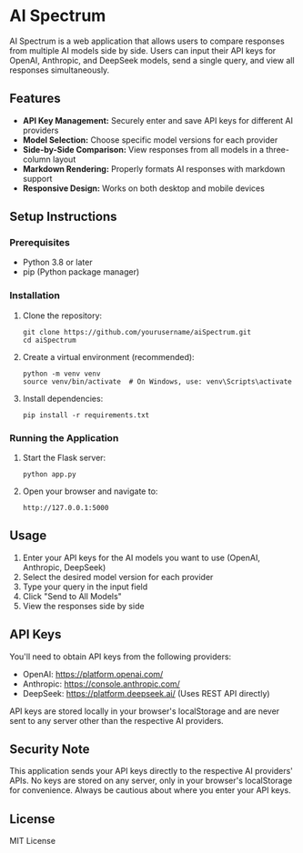 # AI Spectrum

AI Spectrum is a web application that allows users to compare responses from multiple AI models side by side. Users can input their API keys for OpenAI, Anthropic, and DeepSeek models, send a single query, and view all responses simultaneously.

## Features

- **API Key Management:** Securely enter and save API keys for different AI providers
- **Model Selection:** Choose specific model versions for each provider
- **Side-by-Side Comparison:** View responses from all models in a three-column layout
- **Markdown Rendering:** Properly formats AI responses with markdown support
- **Responsive Design:** Works on both desktop and mobile devices

## Setup Instructions

### Prerequisites

- Python 3.8 or later
- pip (Python package manager)

### Installation

1. Clone the repository:
   ```
   git clone https://github.com/yourusername/aiSpectrum.git
   cd aiSpectrum
   ```

2. Create a virtual environment (recommended):
   ```
   python -m venv venv
   source venv/bin/activate  # On Windows, use: venv\Scripts\activate
   ```

3. Install dependencies:
   ```
   pip install -r requirements.txt
   ```

### Running the Application

1. Start the Flask server:
   ```
   python app.py
   ```

2. Open your browser and navigate to:
   ```
   http://127.0.0.1:5000
   ```

## Usage

1. Enter your API keys for the AI models you want to use (OpenAI, Anthropic, DeepSeek)
2. Select the desired model version for each provider
3. Type your query in the input field
4. Click "Send to All Models"
5. View the responses side by side

## API Keys

You'll need to obtain API keys from the following providers:

- OpenAI: https://platform.openai.com/
- Anthropic: https://console.anthropic.com/
- DeepSeek: https://platform.deepseek.ai/ (Uses REST API directly)

API keys are stored locally in your browser's localStorage and are never sent to any server other than the respective AI providers.

## Security Note

This application sends your API keys directly to the respective AI providers' APIs. No keys are stored on any server, only in your browser's localStorage for convenience. Always be cautious about where you enter your API keys.

## License

MIT License